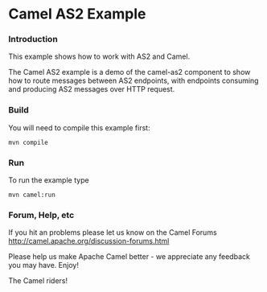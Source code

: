 # Camel AS2 Example

### Introduction

This example shows how to work with AS2 and Camel.

The Camel AS2 example is a demo of the camel-as2 component to show how to route messages between AS2 endpoints,
with endpoints consuming and producing AS2 messages over HTTP request.  

### Build

You will need to compile this example first:

	mvn compile

### Run

To run the example type

	mvn camel:run


### Forum, Help, etc

If you hit an problems please let us know on the Camel Forums
	<http://camel.apache.org/discussion-forums.html>

Please help us make Apache Camel better - we appreciate any feedback you may
have.  Enjoy!


The Camel riders!
